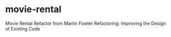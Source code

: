 # movie-rental
Movie Rental Refactor from Martin Fowler Refactoring: Improving the Design of Existing Code
